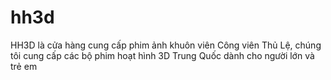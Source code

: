 # hh3d
HH3D là cửa hàng cung cấp phim ảnh khuôn viên Công viên Thủ Lệ, chúng tôi cung cấp các bộ phim hoạt hình 3D Trung Quốc dành cho người lớn và trẻ em
